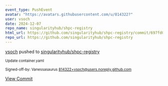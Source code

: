```yaml
---
event_type: PushEvent
avatar: "https://avatars.githubusercontent.com/u/814322?"
user: vsoch
date: 2024-12-07
repo_name: singularityhub/shpc-registry
html_url: https://github.com/singularityhub/shpc-registry/commit/697fd015eaff6050831c9acbf9f7bad3987c264e
repo_url: https://github.com/singularityhub/shpc-registry
---
```


<a href='https://github.com/vsoch' target='_blank'>vsoch</a> pushed to <a href='https://github.com/singularityhub/shpc-registry' target='_blank'>singularityhub/shpc-registry</a>

<small>Update container.yaml

Signed-off-by: Vanessasaurus <814322+vsoch@users.noreply.github.com></small>

<a href='https://github.com/singularityhub/shpc-registry/commit/697fd015eaff6050831c9acbf9f7bad3987c264e' target='_blank'>View Commit</a>
